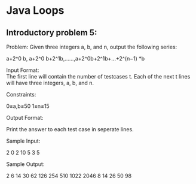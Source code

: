 Java Loops
============

Introductory problem 5:
----------------------


Problem:
Given three integers a, b, and n, output the following series:  
>
a+2^0 b, a+2^0 b+2^1b,......,a+2^0b+2^1b+...+2^(n−1) *b  


Input Format:  
The first line will contain the number of testcases t. Each of the next t lines will have three integers, a, b, and n.

  
Constraints:  
>
0≤a,b≤50
1≤n≤15

Output Format:  
>
Print the answer to each test case in seperate lines.
  
Sample Input:  
>
2
0 2 10
5 3 5  

Sample Output:  
>
2 6 14 30 62 126 254 510 1022 2046
8 14 26 50 98
